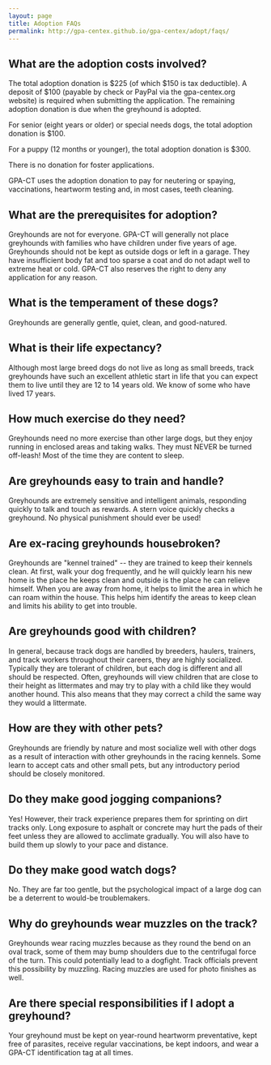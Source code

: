 ```yaml
---
layout: page
title: Adoption FAQs
permalink: http://gpa-centex.github.io/gpa-centex/adopt/faqs/
---
```


What are the adoption costs involved?
-------------------------------------
The total adoption donation is $225 (of which $150 is tax deductible). A deposit of $100 (payable by check or PayPal via
the gpa-centex.org website) is required when submitting the application. The remaining adoption donation is due when the
greyhound is adopted.

For senior (eight years or older) or special needs dogs, the total adoption donation is $100.

For a puppy (12 months or younger), the total adoption donation is $300.

There is no donation for foster applications.

GPA-CT uses the adoption donation to pay for neutering or spaying, vaccinations, heartworm testing and, in most cases,
teeth cleaning.

What are the prerequisites for adoption?
----------------------------------------
Greyhounds are not for everyone. GPA-CT will generally not place greyhounds with families who have children under five
years of age. Greyhounds should not be kept as outside dogs or left in a garage. They have insufficient body fat and too
sparse a coat and do not adapt well to extreme heat or cold. GPA-CT also reserves the right to deny any application for
any reason.

What is the temperament of these dogs?
--------------------------------------
Greyhounds are generally gentle, quiet, clean, and good-natured.

What is their life expectancy?
------------------------------
Although most large breed dogs do not live as long as small breeds, track greyhounds have such an excellent athletic
start in life that you can expect them to live until they are 12 to 14 years old. We know of some who have lived 17
years.

How much exercise do they need?
-------------------------------
Greyhounds need no more exercise than other large dogs, but they enjoy running in enclosed areas and taking walks. They
must NEVER be turned off-leash! Most of the time they are content to sleep.

Are greyhounds easy to train and handle?
----------------------------------------
Greyhounds are extremely sensitive and intelligent animals, responding quickly to talk and touch as rewards. A stern
voice quickly checks a greyhound. No physical punishment should ever be used!

Are ex-racing greyhounds housebroken?
-------------------------------------
Greyhounds are "kennel trained" -- they are trained to keep their kennels clean. At first, walk your dog frequently, and
he will quickly learn his new home is the place he keeps clean and outside is the place he can relieve himself. When you
are away from home, it helps to limit the area in which he can roam within the house. This helps him identify the areas
to keep clean and limits his ability to get into trouble.

Are greyhounds good with children?
----------------------------------
In general, because track dogs are handled by breeders, haulers, trainers, and track workers throughout their careers,
they are highly socialized. Typically they are tolerant of children, but each dog is different and all should be
respected. Often, greyhounds will view children that are close to their height as littermates and may try to play with a
child like they would another hound. This also means that they may correct a child the same way they would a littermate.

How are they with other pets?
-----------------------------
Greyhounds are friendly by nature and most socialize well with other dogs as a result of interaction with other
greyhounds in the racing kennels. Some learn to accept cats and other small pets, but any introductory period should be
closely monitored.

Do they make good jogging companions?
-------------------------------------
Yes! However, their track experience prepares them for sprinting on dirt tracks only. Long exposure to asphalt or
concrete may hurt the pads of their feet unless they are allowed to acclimate gradually. You will also have to build
them up slowly to your pace and distance.

Do they make good watch dogs?
-----------------------------
No. They are far too gentle, but the psychological impact of a large dog can be a deterrent to would-be troublemakers.

Why do greyhounds wear muzzles on the track?
--------------------------------------------
Greyhounds wear racing muzzles because as they round the bend on an oval track, some of them may bump shoulders due to
the centrifugal force of the turn. This could potentially lead to a dogfight. Track officials prevent this possibility
by muzzling. Racing muzzles are used for photo finishes as well.

Are there special responsibilities if I adopt a greyhound?
----------------------------------------------------------
Your greyhound must be kept on year-round heartworm preventative, kept free of parasites, receive regular vaccinations,
be kept indoors, and wear a GPA-CT identification tag at all times.
